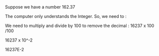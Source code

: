 <p>Suppose we have a number 162.37

<p>The computer only understands the Integer. So, we need to :

<p>We need to multiply and divide by 100 to remove the decimal : 16237 x 100 /100

<p>16237 x 10^-2
<p>16237E-2
